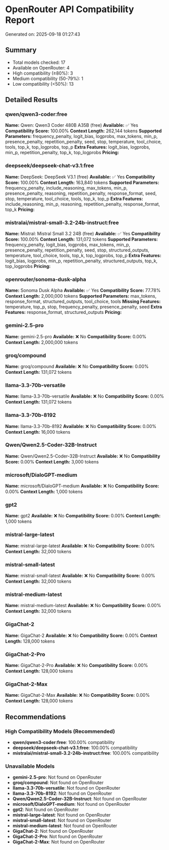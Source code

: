 # OpenRouter API Compatibility Report
Generated on: 2025-09-18 01:27:43

## Summary
- Total models checked: 17
- Available on OpenRouter: 4
- High compatibility (≥80%): 3
- Medium compatibility (50-79%): 1
- Low compatibility (<50%): 13

## Detailed Results

### qwen/qwen3-coder:free
**Name:** Qwen: Qwen3 Coder 480B A35B (free)
**Available:** ✅ Yes
**Compatibility Score:** 100.00%
**Context Length:** 262,144 tokens
**Supported Parameters:** frequency_penalty, logit_bias, logprobs, max_tokens, min_p, presence_penalty, repetition_penalty, seed, stop, temperature, tool_choice, tools, top_k, top_logprobs, top_p
**Extra Features:** logit_bias, logprobs, min_p, repetition_penalty, top_k, top_logprobs
**Pricing:**

### deepseek/deepseek-chat-v3.1:free
**Name:** DeepSeek: DeepSeek V3.1 (free)
**Available:** ✅ Yes
**Compatibility Score:** 100.00%
**Context Length:** 163,840 tokens
**Supported Parameters:** frequency_penalty, include_reasoning, max_tokens, min_p, presence_penalty, reasoning, repetition_penalty, response_format, seed, stop, temperature, tool_choice, tools, top_k, top_p
**Extra Features:** include_reasoning, min_p, reasoning, repetition_penalty, response_format, top_k
**Pricing:**

### mistralai/mistral-small-3.2-24b-instruct:free
**Name:** Mistral: Mistral Small 3.2 24B (free)
**Available:** ✅ Yes
**Compatibility Score:** 100.00%
**Context Length:** 131,072 tokens
**Supported Parameters:** frequency_penalty, logit_bias, logprobs, max_tokens, min_p, presence_penalty, repetition_penalty, seed, stop, structured_outputs, temperature, tool_choice, tools, top_k, top_logprobs, top_p
**Extra Features:** logit_bias, logprobs, min_p, repetition_penalty, structured_outputs, top_k, top_logprobs
**Pricing:**

### openrouter/sonoma-dusk-alpha
**Name:** Sonoma Dusk Alpha
**Available:** ✅ Yes
**Compatibility Score:** 77.78%
**Context Length:** 2,000,000 tokens
**Supported Parameters:** max_tokens, response_format, structured_outputs, tool_choice, tools
**Missing Features:** temperature, top_p, stop, frequency_penalty, presence_penalty, seed
**Extra Features:** response_format, structured_outputs
**Pricing:**

### gemini-2.5-pro
**Name:** gemini-2.5-pro
**Available:** ❌ No
**Compatibility Score:** 0.00%
**Context Length:** 2,000,000 tokens

### groq/compound
**Name:** groq/compound
**Available:** ❌ No
**Compatibility Score:** 0.00%
**Context Length:** 131,072 tokens

### llama-3.3-70b-versatile
**Name:** llama-3.3-70b-versatile
**Available:** ❌ No
**Compatibility Score:** 0.00%
**Context Length:** 131,072 tokens

### llama-3.3-70b-8192
**Name:** llama-3.3-70b-8192
**Available:** ❌ No
**Compatibility Score:** 0.00%
**Context Length:** 16,000 tokens

### Qwen/Qwen2.5-Coder-32B-Instruct
**Name:** Qwen/Qwen2.5-Coder-32B-Instruct
**Available:** ❌ No
**Compatibility Score:** 0.00%
**Context Length:** 3,000 tokens

### microsoft/DialoGPT-medium
**Name:** microsoft/DialoGPT-medium
**Available:** ❌ No
**Compatibility Score:** 0.00%
**Context Length:** 1,000 tokens

### gpt2
**Name:** gpt2
**Available:** ❌ No
**Compatibility Score:** 0.00%
**Context Length:** 1,000 tokens

### mistral-large-latest
**Name:** mistral-large-latest
**Available:** ❌ No
**Compatibility Score:** 0.00%
**Context Length:** 32,000 tokens

### mistral-small-latest
**Name:** mistral-small-latest
**Available:** ❌ No
**Compatibility Score:** 0.00%
**Context Length:** 32,000 tokens

### mistral-medium-latest
**Name:** mistral-medium-latest
**Available:** ❌ No
**Compatibility Score:** 0.00%
**Context Length:** 32,000 tokens

### GigaChat-2
**Name:** GigaChat-2
**Available:** ❌ No
**Compatibility Score:** 0.00%
**Context Length:** 128,000 tokens

### GigaChat-2-Pro
**Name:** GigaChat-2-Pro
**Available:** ❌ No
**Compatibility Score:** 0.00%
**Context Length:** 128,000 tokens

### GigaChat-2-Max
**Name:** GigaChat-2-Max
**Available:** ❌ No
**Compatibility Score:** 0.00%
**Context Length:** 128,000 tokens

## Recommendations

### High Compatibility Models (Recommended)
- **qwen/qwen3-coder:free**: 100.00% compatibility
- **deepseek/deepseek-chat-v3.1:free**: 100.00% compatibility
- **mistralai/mistral-small-3.2-24b-instruct:free**: 100.00% compatibility

### Unavailable Models
- **gemini-2.5-pro**: Not found on OpenRouter
- **groq/compound**: Not found on OpenRouter
- **llama-3.3-70b-versatile**: Not found on OpenRouter
- **llama-3.3-70b-8192**: Not found on OpenRouter
- **Qwen/Qwen2.5-Coder-32B-Instruct**: Not found on OpenRouter
- **microsoft/DialoGPT-medium**: Not found on OpenRouter
- **gpt2**: Not found on OpenRouter
- **mistral-large-latest**: Not found on OpenRouter
- **mistral-small-latest**: Not found on OpenRouter
- **mistral-medium-latest**: Not found on OpenRouter
- **GigaChat-2**: Not found on OpenRouter
- **GigaChat-2-Pro**: Not found on OpenRouter
- **GigaChat-2-Max**: Not found on OpenRouter

